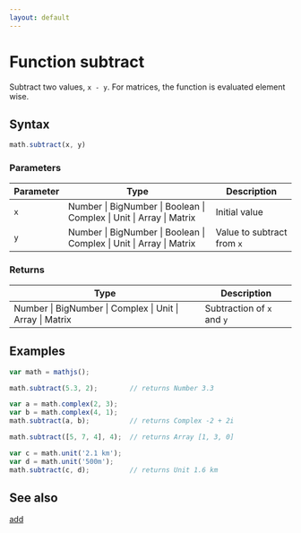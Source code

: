 ```yaml
---
layout: default
---
```


# Function subtract

Subtract two values, `x - y`.
For matrices, the function is evaluated element wise.


## Syntax

```js
math.subtract(x, y)
```

### Parameters

Parameter | Type | Description
--------- | ---- | -----------
`x` | Number &#124; BigNumber &#124; Boolean &#124; Complex &#124; Unit &#124; Array &#124; Matrix |  Initial value
`y` | Number &#124; BigNumber &#124; Boolean &#124; Complex &#124; Unit &#124; Array &#124; Matrix |  Value to subtract from `x`

### Returns

Type | Description
---- | -----------
Number &#124; BigNumber &#124; Complex &#124; Unit &#124; Array &#124; Matrix |  Subtraction of `x` and `y`


## Examples

```js
var math = mathjs();

math.subtract(5.3, 2);        // returns Number 3.3

var a = math.complex(2, 3);
var b = math.complex(4, 1);
math.subtract(a, b);          // returns Complex -2 + 2i

math.subtract([5, 7, 4], 4);  // returns Array [1, 3, 0]

var c = math.unit('2.1 km');
var d = math.unit('500m');
math.subtract(c, d);          // returns Unit 1.6 km
```


## See also

[add](add.html)


<!-- Note: This file is automatically generated from source code comments. Changes made in this file will be overridden. -->
